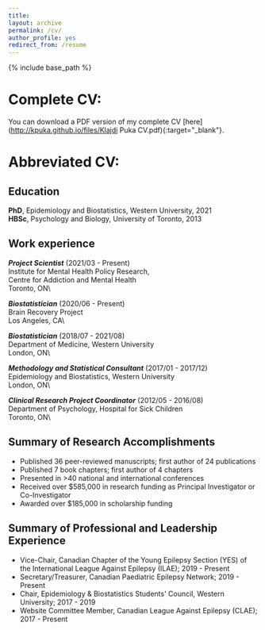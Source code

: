```yaml
---
title:  
layout: archive
permalink: /cv/
author_profile: yes
redirect_from: /resume
---
```


{% include base_path %}

# Complete CV:

You can download a PDF version of my complete CV [here](http://kpuka.github.io/files/Klajdi Puka CV.pdf){:target="_blank"}.



# Abbreviated CV:

## Education
**PhD**, Epidemiology and Biostatistics, Western University, 2021\
**HBSc**, Psychology and Biology, University of Toronto, 2013




## Work experience
**_Project Scientist_** (2021/03 - Present)\
Institute for Mental Health Policy Research,\
Centre for Addiction and Mental Health\
Toronto, ON\

**_Biostatistician_** (2020/06 - Present)\
Brain Recovery Project\
Los Angeles, CA\
 
**_Biostatistician_** (2018/07 - 2021/08)\
Department of Medicine, Western University\
London, ON\
   
**_Methodology and Statistical Consultant_** (2017/01 - 2017/12)\
Epidemiology and Biostatistics, Western University\
London, ON\


**_Clinical Research Project Coordinator_** (2012/05 - 2016/08)\
Department of Psychology, Hospital for Sick Children\
Toronto, ON\



## Summary of Research Accomplishments
* Published 36 peer-reviewed manuscripts; first author of 24 publications
* Published 7 book chapters; first author of 4 chapters
* Presented in >40 national and international conferences 
* Received over $585,000 in research funding as Principal Investigator or Co-Investigator
* Awarded over $185,000 in scholarship funding



## Summary of Professional and Leadership Experience 
* Vice-Chair, Canadian Chapter of the Young Epilepsy Section (YES) of the International League Against Epilepsy (ILAE); 2019 - Present
* Secretary/Treasurer, Canadian Paediatric Epilepsy Network; 2019 - Present
* Chair, Epidemiology & Biostatistics Students' Council, Western University; 2017 - 2019 
* Website Committee Member, Canadian League Against Epilepsy (CLAE); 2017 - Present 
